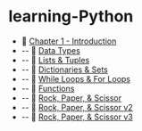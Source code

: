 # learning-Python


- 🔗 [Chapter 1 - Introduction](https://github.com/ArchieFan/learning-Python/blob/main/Chapter%201/hello.py)
- -- 🔗 [Data Types](https://github.com/ArchieFan/learning-Python/blob/main/Chapter%201/datatype.py)
- -- 🔗 [Lists & Tuples](https://github.com/ArchieFan/learning-Python/blob/main/Chapter%201/List.py)
- -- 🔗 [Dictionaries & Sets](https://github.com/ArchieFan/learning-Python/blob/main/Chapter%201/dictionary.py)
- -- 🔗 [While Loops & For Loops](https://github.com/ArchieFan/learning-Python/blob/main/Chapter%201/loop.py)
- -- 🔗 [Functions](https://github.com/ArchieFan/learning-Python/blob/main/Chapter%201/function.py)
- -- 🔗 [Rock, Paper, & Scissor](https://github.com/ArchieFan/learning-Python/blob/main/Chapter%201/rock_paper_scissors.py)
- -- 🔗 [Rock, Paper, & Scissor v2](https://github.com/ArchieFan/learning-Python/blob/main/Chapter%201/rock_paper_scissors_2.py)
- -- 🔗 [Rock, Paper, & Scissor v3](https://github.com/ArchieFan/learning-Python/blob/main/Chapter%201/rock_paper_scissors_3.py)
